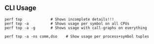 ## CLI Usage

    perf top             # Shows incomplete details!!!
    perf top -a          # Shows usage per symbol on all CPUs
    perf top -a -g       # Shows usage with call-graphs on everything
    
    perf top -a -ns comm,dso    # Show usage per process+symbol tuples